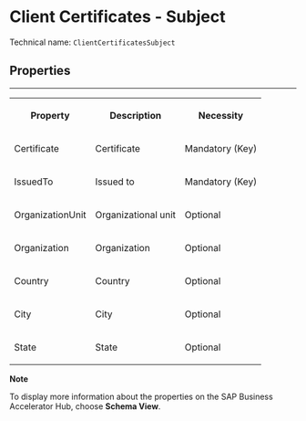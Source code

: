 <!-- loioee500bd16376457aaa0d7bd2a42d3296 -->

# Client Certificates - Subject



Technical name: `ClientCertificatesSubject` 



<a name="loioee500bd16376457aaa0d7bd2a42d3296__section_Properties_ClientCertificatesSubject"/>

## Properties

****


<table>
<tr>
<th valign="top">

Property

</th>
<th valign="top">

Description

</th>
<th valign="top">

Necessity

</th>
</tr>
<tr>
<td valign="top">

Certificate

</td>
<td valign="top">

Certificate

</td>
<td valign="top">

Mandatory \(Key\)

</td>
</tr>
<tr>
<td valign="top">

IssuedTo

</td>
<td valign="top">

Issued to

</td>
<td valign="top">

Mandatory \(Key\)

</td>
</tr>
<tr>
<td valign="top">

OrganizationUnit

</td>
<td valign="top">

Organizational unit

</td>
<td valign="top">

Optional

</td>
</tr>
<tr>
<td valign="top">

Organization

</td>
<td valign="top">

Organization

</td>
<td valign="top">

Optional

</td>
</tr>
<tr>
<td valign="top">

Country

</td>
<td valign="top">

Country

</td>
<td valign="top">

Optional

</td>
</tr>
<tr>
<td valign="top">

City

</td>
<td valign="top">

City

</td>
<td valign="top">

Optional

</td>
</tr>
<tr>
<td valign="top">

State

</td>
<td valign="top">

State

</td>
<td valign="top">

Optional

</td>
</tr>
</table>



**Note**

To display more information about the properties on the SAP Business Accelerator Hub, choose **Schema View**.

